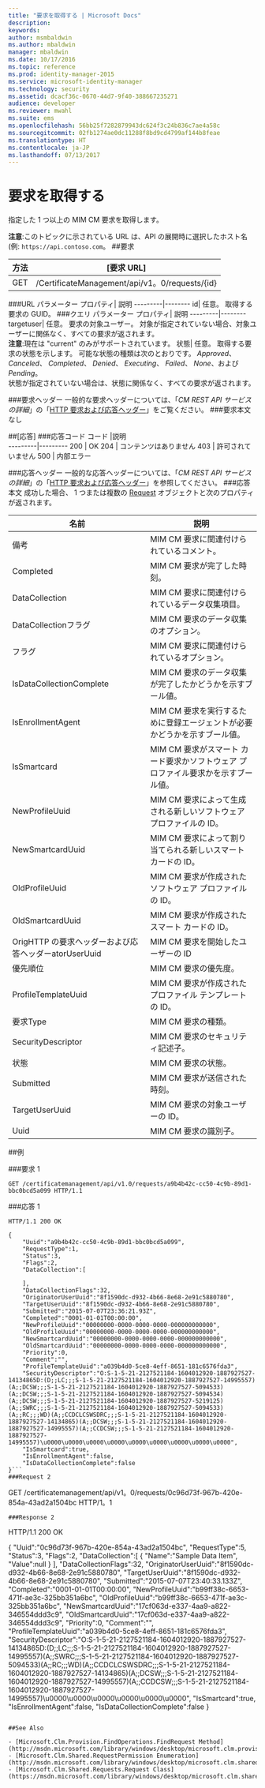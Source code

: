 ```yaml
---
title: "要求を取得する | Microsoft Docs"
description: 
keywords: 
author: msmbaldwin
ms.author: mbaldwin
manager: mbaldwin
ms.date: 10/17/2016
ms.topic: reference
ms.prod: identity-manager-2015
ms.service: microsoft-identity-manager
ms.technology: security
ms.assetid: dcacf36c-0670-44d7-9f40-388667235271
audience: developer
ms.reviewer: mwahl
ms.suite: ems
ms.openlocfilehash: 56bb25f7282879943dc624f3c24b836c7ae4a58c
ms.sourcegitcommit: 02fb1274ae0dc11288f8bd9cd4799af144b8feae
ms.translationtype: HT
ms.contentlocale: ja-JP
ms.lasthandoff: 07/13/2017
---
```

# <a name="get-request"></a>要求を取得する
指定した 1 つ以上の MIM CM 要求を取得します。

**注意**:このトピックに示されている URL は、API の展開時に選択したホスト名 (例: `https://api.contoso.com`。
##<a name="request"></a>要求


方法  |[要求 URL]  
---------|---------
GET     |/CertificateManagement/api/v1。0/requests/{id}

###<a name="url-parameters"></a>URL パラメーター
プロパティ| 説明
---------|--------
id| 任意。 取得する要求の GUID。
###<a name="query-parameters"></a>クエリ パラメーター
プロパティ| 説明
---------|--------
targetuser| 任意。 要求の対象ユーザー。 対象が指定されていない場合、対象ユーザーに関係なく、すべての要求が返されます。 <br/> **注意**:現在は "current" のみがサポートされています。
状態| 任意。 取得する要求の状態を示します。 可能な状態の種類は次のとおりです。 *Approved*、 *Canceled*、 *Completed*、 *Denied*、 *Executing*、 *Failed*、 *None*、および *Pending*。 <br/>状態が指定されていない場合は、状態に関係なく、すべての要求が返されます。

###<a name="request-headers"></a>要求ヘッダー
一般的な要求ヘッダーについては、「*CM REST API サービスの詳細*」の「[HTTP 要求および応答ヘッダー](certificate-management-rest-api-service-details.md#http-request-and-response-headers)」をご覧ください。
###<a name="request-body"></a>要求本文
なし

##<a name="response"></a>[応答]
###<a name="response-codes"></a>応答コード
コード  |説明  
---------|---------
200     | OK
204 | コンテンツはありません
403 | 許可されていません
500 | 内部エラー

###<a name="response-headers"></a>応答ヘッダー
一般的な応答ヘッダーについては、「*CM REST API サービスの詳細*」の「[HTTP 要求および応答ヘッダー](certificate-management-rest-api-service-details.md#http-request-and-response-headers)」を参照してください。
###<a name="response-body"></a>応答本文
成功した場合、 1 つまたは複数の [Request](https://msdn.microsoft.com/library/windows/desktop/microsoft.clm.shared.requests.request.aspx) オブジェクトと次のプロパティが返されます。

名前 | 説明
-----|------------
備考 | MIM CM 要求に関連付けられているコメント。
Completed | MIM CM 要求が完了した時刻。
DataCollection | MIM CM 要求に関連付けられているデータ収集項目。
DataCollectionフラグ | MIM CM 要求のデータ収集のオプション。
フラグ | MIM CM 要求に関連付けられているオプション。
IsDataCollectionComplete | MIM CM 要求のデータ収集が完了したかどうかを示すブール値。
IsEnrollmentAgent | MIM CM 要求を実行するために登録エージェントが必要かどうかを示すブール値。
IsSmartcard | MIM CM 要求がスマート カード要求かソフトウェア プロファイル要求かを示すブール値。
NewProfileUuid | MIM CM 要求によって生成される新しいソフトウェア プロファイルの ID。
NewSmartcardUuid | MIM CM 要求によって割り当てられる新しいスマート カードの ID。
OldProfileUuid | MIM CM 要求が作成されたソフトウェア プロファイルの ID。
OldSmartcardUuid | MIM CM 要求が作成されたスマート カードの ID。
OrigHTTP の要求ヘッダーおよび応答ヘッダーatorUserUuid | MIM CM 要求を開始したユーザーの ID
優先順位 | MIM CM 要求の優先度。
ProfileTemplateUuid | MIM CM 要求が作成されたプロファイル テンプレートの ID。
要求Type | MIM CM 要求の種類。
SecurityDescriptor | MIM CM 要求のセキュリティ記述子。
状態 | MIM CM 要求の状態。
Submitted | MIM CM 要求が送信された時刻。
TargetUserUuid | MIM CM 要求の対象ユーザーの ID。
Uuid | MIM CM 要求の識別子。

##<a name="example"></a>例

###<a name="request-1"></a>要求 1
```
GET /certificatemanagement/api/v1.0/requests/a9b4b42c-cc50-4c9b-89d1-bbc0bcd5a099 HTTP/1.1

```
###<a name="response-1"></a>応答 1
```
HTTP/1.1 200 OK

{
    "Uuid":"a9b4b42c-cc50-4c9b-89d1-bbc0bcd5a099",
    "RequestType":1,
    "Status":3,
    "Flags":2,
    "DataCollection":[

    ],
    "DataCollectionFlags":32,
    "OriginatorUserUuid":"8f1590dc-d932-4b66-8e68-2e91c5880780",
    "TargetUserUuid":"8f1590dc-d932-4b66-8e68-2e91c5880780",
    "Submitted":"2015-07-07T23:36:21.93Z",
    "Completed":"0001-01-01T00:00:00",
    "NewProfileUuid":"00000000-0000-0000-0000-000000000000",
    "OldProfileUuid":"00000000-0000-0000-0000-000000000000",
    "NewSmartcardUuid":"00000000-0000-0000-0000-000000000000",
    "OldSmartcardUuid":"00000000-0000-0000-0000-000000000000",
    "Priority":0,
    "Comment":"",
    "ProfileTemplateUuid":"a039b4d0-5ce8-4eff-8651-181c6576fda3",
    "SecurityDescriptor":"O:S-1-5-21-2127521184-1604012920-1887927527-14134865D:(D;;LC;;;S-1-5-21-2127521184-1604012920-1887927527-14995557)(A;;DCSW;;;S-1-5-21-2127521184-1604012920-1887927527-5094533)(A;;DCSW;;;S-1-5-21-2127521184-1604012920-1887927527-5094534)(A;;DCSW;;;S-1-5-21-2127521184-1604012920-1887927527-5219125)(A;;SWRC;;;S-1-5-21-2127521184-1604012920-1887927527-5094533)(A;;RC;;;WD)(A;;CCDCLCSWSDRC;;;S-1-5-21-2127521184-1604012920-1887927527-14134865)(A;;DCSW;;;S-1-5-21-2127521184-1604012920-1887927527-14995557)(A;;CCDCSW;;;S-1-5-21-2127521184-1604012920-1887927527-14995557)\u0000\u0000\u0000\u0000\u0000\u0000\u0000\u0000\u0000",
    "IsSmartcard":true,
    "IsEnrollmentAgent":false,
    "IsDataCollectionComplete":false
}```       
###Request 2
```
GET /certificatemanagement/api/v1。0/requests/0c96d73f-967b-420e-854a-43ad2a1504bc HTTP/1。1
```
###Response 2
```
HTTP/1.1 200 OK

{ "Uuid":"0c96d73f-967b-420e-854a-43ad2a1504bc", "RequestType":5, "Status":3, "Flags":2, "DataCollection":[ { "Name":"Sample Data Item", "Value":null } ], "DataCollectionFlags":32, "OriginatorUserUuid":"8f1590dc-d932-4b66-8e68-2e91c5880780", "TargetUserUuid":"8f1590dc-d932-4b66-8e68-2e91c5880780", "Submitted":"2015-07-07T23:40:33.133Z", "Completed":"0001-01-01T00:00:00", "NewProfileUuid":"b99ff38c-6653-471f-ae3c-325bb351a6bc", "OldProfileUuid":"b99ff38c-6653-471f-ae3c-325bb351a6bc", "NewSmartcardUuid":"17cf063d-e337-4aa9-a822-346554ddd3c9", "OldSmartcardUuid":"17cf063d-e337-4aa9-a822-346554ddd3c9", "Priority":0, "Comment":"", "ProfileTemplateUuid":"a039b4d0-5ce8-4eff-8651-181c6576fda3", "SecurityDescriptor":"O:S-1-5-21-2127521184-1604012920-1887927527-14134865D:(D;;LC;;;S-1-5-21-2127521184-1604012920-1887927527-14995557)(A;;SWRC;;;S-1-5-21-2127521184-1604012920-1887927527-5094533)(A;;RC;;;WD)(A;;CCDCLCSWSDRC;;;S-1-5-21-2127521184-1604012920-1887927527-14134865)(A;;DCSW;;;S-1-5-21-2127521184-1604012920-1887927527-14995557)(A;;CCDCSW;;;S-1-5-21-2127521184-1604012920-1887927527-14995557)\u0000\u0000\u0000\u0000\u0000\u0000", "IsSmartcard":true, "IsEnrollmentAgent":false, "IsDataCollectionComplete":false }
```       

##See Also

- [Microsoft.Clm.Provision.FindOperations.FindRequest Method](http://msdn.microsoft.com/library/windows/desktop/microsoft.clm.provision.findoperations.findrequests.aspx)
- [Microsoft.Clm.Shared.RequestPermission Enumeration](http://msdn.microsoft.com/library/windows/desktop/microsoft.clm.shared.requestpermission.aspx)
- [Microsoft.Clm.Shared.Requests.Request Class](https://msdn.microsoft.com/library/windows/desktop/microsoft.clm.shared.requests.request.aspx)
